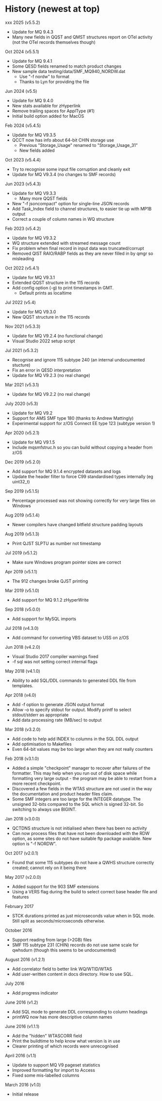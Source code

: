 
History (newest at top)
=======================

xxx 2025 (v5.5.2)
* Update for MQ 9.4.3
* Many new fields in QQST and QMST structures report on 
  OTel activity (not the OTel records themselves though)

Oct 2024 (v5.5.1)
* Update for MQ 9.4.1
* Some QESD fields renamed to match product changes
* New sample data testing/data/SMF_MQ940_NORDW.dat 
  * Use "-f nordw" to format
  * Thanks to Lyn for providing the file 

Jun 2024 (v5.5)
* Update for MQ 9.4.0
* New stats available for zHyperlink
* Remove trailing spaces for ApplType (#1)
* Initial build option added for MacOS

Feb 2024 (v5.4.5)
* Update for MQ V9.3.5 
* QCCT now has info about 64-bit CHIN storage use
  * Previous "Storage_Usage" renamed to "Storage_Usage_31" 
  * New fields added

Oct 2023 (v5.4.4)
* Try to recognise some input file corruption and cleanly exit
* Update for MQ V9.3.4 (no changes to SMF records)

Jun 2023 (v5.4.3)
* Update for MQ V9.3.3
  * Many more QQST fields
* New "-f jsoncompact" option for single-line JSON records
* Add Task_Index field to channel structures, to easier tie up with MP1B output
* Correct a couple of column names in WQ structure

Feb 2023 (v5.4.2)
* Update for MQ V9.3.2
* WQ structure extended with streamed message count
* Fix problem when final record in input data was truncated/corrupt
* Removed QIST RAIO/RABP fields as they are never filled in by qmgr so misleading

Oct 2022 (v5.4.1)
* Update for MQ V9.3.1
* Extended QQST structure in the 115 records
* Add config option (-g) to print timestamps in GMT.
  * Default prints as localtime

Jul 2022 (v5.4)
* Update for MQ V9.3.0
* New QQST structure in the 115 records

Nov 2021 (v5.3.3)
* Update for MQ V9.2.4 (no functional change)
* Visual Studio 2022 setup script

Jul 2021 (v5.3.2)
* Recognise and ignore 115 subtype 240 (an internal undocumented stucture)
* Fix an error in QESD interpretation
* Update for MQ V9.2.3 (no real change)

Mar  2021 (v5.3.1)
* Update for MQ V9.2.2 (no real change)

July 2020 (v5.3)
* Update for MQ V9.2
* Support for AMS SMF type 180 (thanks to Andrew Mattingly)
* Experimental support for z/OS Connect EE type 123 (subtype version 1)

Apr 2020 (v5.2.1)
* Update for MQ V9.1.5
* Include mqsmfstruc.h so you can build without copying a header from z/OS

Dec 2019 (v5.2.0)
* Add support for MQ 9.1.4 encrypted datasets and logs
* Update the header filter to force C99 standardised types internally (eg uint32_t)

Sep 2019 (v5.1.5)
* Percentage processed was not showing correctly for very large files on Windows

Aug 2019 (v5.1.4)
* Newer compilers have changed bitfield structure padding layouts

Aug 2019 (v5.1.3)
* Print QJST SLPTU as number not timestamp

Jul 2019 (v5.1.2)
* Make sure Windows program pointer sizes are correct

Apr 2019 (v5.1.1)
* The 912 changes broke QJST printing

Mar 2019 (v5.1.0)
* Add support for MQ 9.1.2 zHyperWrite

Sep 2018 (v5.0.0)
* Add support for MySQL imports

Jul 2018 (v4.3.0)
* Add command for converting VBS dataset to USS on z/OS

Jun 2018 (v4.2.0)
* Visual Studio 2017 compiler warnings fixed
* -f sql was not setting correct internal flags

May 2018 (v4.1.0)
* Ability to add SQL/DDL commands to generated DDL file from templates.

Apr 2018 (v4.0)
* Add -f option to generate JSON output format
* Allow -o to specify stdout for output. Modify printf to select stdout/stderr
as appropriate
* Add data processing rate (MB/sec) to output

Mar 2018 (v3.2.0)
* Add code to help add INDEX to columns in the SQL DDL output
* Add optimisation to Makefiles
* Even 64-bit values may be too large when they are not really counters

Feb 2018 (v3.1.0)
* Added a simple "checkpoint" manager to recover after failures of the
formatter. This may help when you run out of disk space while formatting
very large output - the program may be able to restart from a more recent
checkpoint.
* Discovered a few fields in the WTAS structure are not used in the way
the documentation and product header files claim.
* Some SMF integers are too large for the INTEGER datatype. The unsigned
32-bits compared to the SQL which is signed 32-bit. So switching
to always use BIGINT.

Jan 2018 (v3.0.0)
* QCTDNS structure is not initialised when there has been no activity
* Can now process files that have not been downloaded with the RDW option,
as some sites do not have suitable ftp package available. New option
is "-f NORDW".

Oct 2017 (v2.0.1)
* Found that some 115 subtypes do not have a QWHS structure correctly
created; cannot rely on it being there

May 2017 (v2.0.0)
* Added support for the 903 SMF extensions
* Using a VERS flag during the build to select correct base header file
and features

February 2017
* STCK durations printed as just microseconds value when in SQL mode. Still
split as seconds/microseconds otherwise.

October 2016
* Support reading from large (>2GB) files
* SMF 115 subtype 231 (CHIN) records do not use same scale for qwhsdurn
(though this seems to be undocumented)

August 2016 (v1.2.1)
* Add correlator field to better link WQ/WTID/WTAS
* Add user-written content in docs directory. How to use SQL.

July 2016
* Add progress indicator

June 2016 (v1.2)
* Add SQL mode to generate DDL corresponding to column headings
* printWQ now has more descriptive column names

June 2016 (v1.1.1)
* Add the "hidden" WTASCORR field
* Print the buildtime to help know what version is in use
* Clearer printing of which records were unrecognised

April 2016 (v1.1)
* Update to support MQ V9 pageset statistics
* Improved formatting for import to Access
* Fixed some mis-labelled columns

March 2016 (v1.0)
* Initial release
